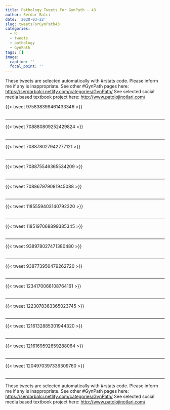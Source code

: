 ```yaml
---
title: Pathology Tweets For GynPath - 43
author: Serdar Balci
date: '2020-03-22'
slug: tweetsForGynPath43
categories:
  - R
  - tweets
  - pathology
  - GynPath
tags: []
image:
  caption: ''
  focal_point: ''
---
```



These tweets are selected automatically with #rstats code. Please inform me if any is inappropriate.
See other #GynPath pages here: https://serdarbalci.netlify.com/categories/GynPath/ 
See selected social media based textbook project here: http://www.patolojinotlari.com/

{{< tweet 975838399461433346 >}}
<br>
<br>
<hr>
{{< tweet 708880809252429824 >}}
<br>
<br>
<hr>
{{< tweet 708878027942277121 >}}
<br>
<br>
<hr>
{{< tweet 708875546365534209 >}}
<br>
<br>
<hr>
{{< tweet 708867979081945088 >}}
<br>
<br>
<hr>
{{< tweet 1185559403140792320 >}}
<br>
<br>
<hr>
{{< tweet 1185197068899385345 >}}
<br>
<br>
<hr>
{{< tweet 938978027471380480 >}}
<br>
<br>
<hr>
{{< tweet 938773956479262720 >}}
<br>
<br>
<hr>
{{< tweet 1234170066108764161 >}}
<br>
<br>
<hr>
{{< tweet 1223078363365023745 >}}
<br>
<br>
<hr>
{{< tweet 1216132885301944320 >}}
<br>
<br>
<hr>
{{< tweet 1216169592659288064 >}}
<br>
<br>
<hr>
{{< tweet 1204970397336309760 >}}
<br>
<br>
<hr>


These tweets are selected automatically with #rstats code. Please inform me if any is inappropriate.
See other #GynPath pages here: https://serdarbalci.netlify.com/categories/GynPath/ 
See selected social media based textbook project here: http://www.patolojinotlari.com/
